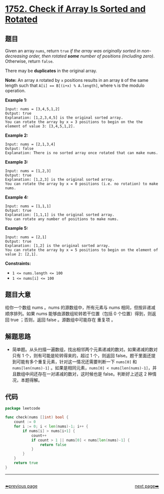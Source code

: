 # [1752. Check if Array Is Sorted and Rotated](https://leetcode.com/problems/check-if-array-is-sorted-and-rotated/)


## 题目

Given an array `nums`, return `true` *if the array was originally sorted in non-decreasing order, then rotated **some** number of positions (including zero)*. Otherwise, return `false`.

There may be **duplicates** in the original array.

**Note:** An array `A` rotated by `x` positions results in an array `B` of the same length such that `A[i] == B[(i+x) % A.length]`, where `%` is the modulo operation.

**Example 1:**

```
Input: nums = [3,4,5,1,2]
Output: true
Explanation: [1,2,3,4,5] is the original sorted array.
You can rotate the array by x = 3 positions to begin on the the element of value 3: [3,4,5,1,2].
```

**Example 2:**

```
Input: nums = [2,1,3,4]
Output: false
Explanation: There is no sorted array once rotated that can make nums.
```

**Example 3:**

```
Input: nums = [1,2,3]
Output: true
Explanation: [1,2,3] is the original sorted array.
You can rotate the array by x = 0 positions (i.e. no rotation) to make nums.
```

**Example 4:**

```
Input: nums = [1,1,1]
Output: true
Explanation: [1,1,1] is the original sorted array.
You can rotate any number of positions to make nums.
```

**Example 5:**

```
Input: nums = [2,1]
Output: true
Explanation: [1,2] is the original sorted array.
You can rotate the array by x = 5 positions to begin on the element of value 2: [2,1].
```

**Constraints:**

- `1 <= nums.length <= 100`
- `1 <= nums[i] <= 100`

## 题目大意

给你一个数组 nums 。nums 的源数组中，所有元素与 nums 相同，但按非递减顺序排列。如果 nums 能够由源数组轮转若干位置（包括 0 个位置）得到，则返回 true ；否则，返回 false 。源数组中可能存在 重复项 。

## 解题思路

- 简单题。从头扫描一遍数组，找出相邻两个元素递减的数对。如果递减的数对只有 1 个，则有可能是轮转得来的，超过 1 个，则返回 false。题干里面还提到可能有多个重复元素，针对这一情况还需要判断一下 `nums[0]` 和 `nums[len(nums)-1]` 。如果是相同元素，`nums[0] < nums[len(nums)-1]`，并且数组中间还存在一对递减的数对，这时候也是 false。判断好上述这 2 种情况，本题得解。

## 代码

```go
package leetcode

func check(nums []int) bool {
	count := 0
	for i := 0; i < len(nums)-1; i++ {
		if nums[i] > nums[i+1] {
			count++
			if count > 1 || nums[0] < nums[len(nums)-1] {
				return false
			}
		}
	}
	return true
}
```



----------------------------------------------
<div style="display: flex;justify-content: space-between;align-items: center;">
<p><a href="https://books.halfrost.com/leetcode/ChapterFour/1700~1799/1748.Sum-of-Unique-Elements/">⬅️previous page</a></p>
<p><a href="https://books.halfrost.com/leetcode/ChapterFour/1700~1799/1758.Minimum-Changes-To-Make-Alternating-Binary-String/">next page➡️</a></p>
</div>
